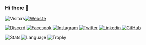 ### Hi there 👋

<!--
**koushikpuppala5/Koushikpuppala5** is a ✨ _special_ ✨ repository because its `README.md` (this file) appears on your GitHub profile.

Here are some ideas to get you started:

- 🔭 I’m currently working on ...
- 🌱 I’m currently learning ...
- 👯 I’m looking to collaborate on ...
- 🤔 I’m looking for help with ...
- 💬 Ask me about ...
- 📫 How to reach me: ...
- 😄 Pronouns: ...
- ⚡ Fun fact: ...
-->

<img alt="Visitors" src="https://visitor-badge.glitch.me/badge?page_id=puppala-koushik.puppala-koushik.github.io" /><a href="https://koushikpuppala.live"><img alt="Website" src="https://img.shields.io/website-up-down-green-red/http/shields.io.svg" /> </a>

<a href="https://discord.gg/MsJ99j5Bcv"><img alt="Discord" src="https://img.shields.io/badge/Avenger Assemble-7289DA?style=for-the-badge&logo=discord&logoColor=white" /></a>
<a href="https://www.facebook.com/puppalakoushik"><img alt="Facebook" src="https://img.shields.io/badge/Koushikpuppala-1877F2?style=for-the-badge&logo=facebook&logoColor=white" /></a>
<a href="https://www.instagram.com/koushikpuppala"><img alt="Instagram" src="https://img.shields.io/badge/Koushikpuppala-E4405F?style=for-the-badge&logo=instagram&logoColor=white" /></a>
<a href="https://twitter.com/puppala_koushik"><img alt="Twitter" src="https://img.shields.io/badge/Koushikpuppala-1DA1F2?style=for-the-badge&logo=twitter&logoColor=white" /></a>
<a href="https://www.linkedin.com/in/puppalakoushik"><img alt="Linkedin" src="https://img.shields.io/badge/Koushikpuppala-0077B5?style=for-the-badge&logo=linkedin&logoColor=white" /> </a>
<a href="https://www.github.com/puppala-koushik"><img alt="GitHub" src="https://img.shields.io/badge/Koushikpuppala-100000?style=for-the-badge&logo=github&logoColor=white" /> </a>

<img alt="Stats" src="https://github-readme-stats.vercel.app/api?username=puppala-koushik&theme=blue-green" />

<img alt="Language" src="https://github-readme-stats.vercel.app/api/top-langs/?username=puppala-koushik&theme=blue-green" />

<img alt="Trophy" src="https://github-profile-trophy.vercel.app/?username=puppala-koushik" />
